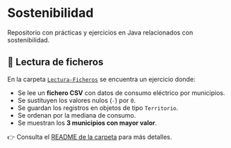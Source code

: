 # Sostenibilidad

Repositorio con prácticas y ejercicios en Java relacionados con sostenibilidad.

## 📂 Lectura de ficheros
En la carpeta [`Lectura-Ficheros`](./Lectura-Ficheros) se encuentra un ejercicio donde:

- Se lee un **fichero CSV** con datos de consumo eléctrico por municipios.
- Se sustituyen los valores nulos (`-`) por `0`.
- Se guardan los registros en objetos de tipo `Territorio`.
- Se ordenan por la mediana de consumo.
- Se muestran los **3 municipios con mayor valor**.

👉 Consulta el [README de la carpeta](./Lectura-Ficheros/README.md) para más detalles.
